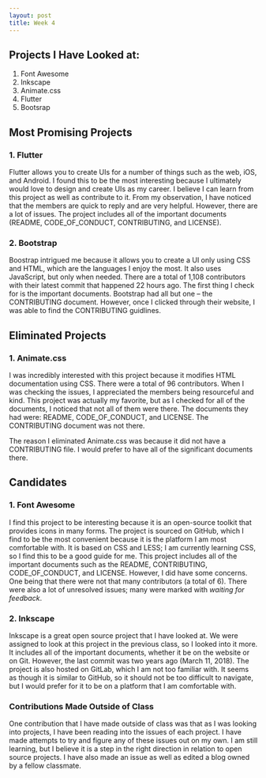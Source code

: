 ```yaml
---
layout: post
title: Week 4
---
```


## Projects I Have Looked at:
1. Font Awesome
2. Inkscape
3. Animate.css
4. Flutter
5. Bootsrap

## Most Promising Projects

### 1. Flutter
Flutter allows you to create UIs for a number of things such as the web, iOS, and Android. I found this to be the most interesting because I ultimately would love to design and create UIs as my career. I believe I can learn from this project as well as contribute to it. From my observation, I have noticed that the members are quick to reply and are very helpful. However, there are a lot of issues. The project includes all of the important documents (README, CODE_OF_CONDUCT, CONTRIBUTING, and LICENSE).

### 2. Bootstrap
Boostrap intrigued me because it allows you to create a UI only using CSS and HTML, which are the languages I enjoy the most. It also uses JavaScript, but only when needed. There are a total of 1,108 contributors with their latest commit that happened 22 hours ago. The first thing I check for is the important documents. Bootstrap had all but one – the CONTRIBUTING document. However, once I clicked through their website, I was able to find the CONTRIBUTING guidlines.



## Eliminated Projects

### 1. Animate.css
I was incredibly interested with this project because it modifies HTML documentation using CSS. There were a total of 96 contributors. When I was checking the issues, I appreciated the members being resourceful and kind. This project was actually my favorite, but as I checked for all of the documents, I noticed that not all of them were there. The documents they had were: README, CODE_OF_CONDUCT, and LICENSE. The CONTRIBUTING document was not there.


The reason I eliminated Animate.css was because it did not have a CONTRIBUTING file. I would prefer to have all of the significant documents there.

## Candidates

### 1. Font Awesome
I find this project to be interesting because it is an open-source toolkit that provides icons in many forms. The project is sourced on GitHub, which I find to be the most convenient because it is the platform I am most comfortable with. It is based on CSS and LESS; I am currently learning CSS, so I find this to be a good guide for me.
This project includes all of the important documents such as the README, CONTRIBUTING, CODE_OF_CONDUCT, and LICENSE. However,  I did have some concerns. One being that there were not that many contributors (a total of 6). There were also a lot of unresolved issues; many were marked with *waiting for feedback*.

### 2. Inkscape
Inkscape is a great open source project that I have looked at. We were assigned to look at this project in the previous class, so I looked into it more. It includes all of the important documents, whether it be on the website or on Git. However, the last commit was two years ago (March 11, 2018). The project is also hosted on GitLab, which I am not too familiar with. It seems as though it is similar to GitHub, so it should not be too difficult to navigate, but I would prefer for it to be on a platform that I am comfortable with. 

### Contributions Made Outside of Class
One contribution that I have made outside of class was that as I was looking into projects, I have been reading into the issues of each project. I have made attempts to try and figure any of these issues out on my own. I am still learning, but I believe it is a step in the right direction in relation to open source projects. I have also made an issue as well as edited a blog owned by a fellow classmate.
